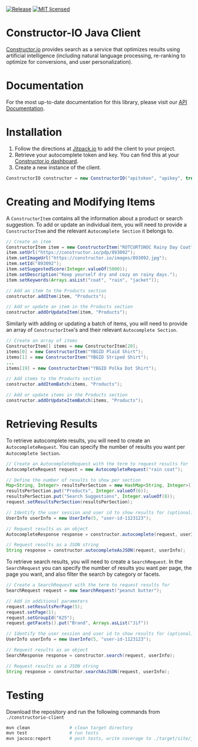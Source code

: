 [![Release](https://jitpack.io/v/Constructor-io/constructorio-java.svg)](https://jitpack.io/#Constructor-io/constructorio-java) [![MIT licensed](https://img.shields.io/badge/license-MIT-blue.svg)](https://github.com/Constructor-io/constructorio-java/blob/master/LICENSE)

# Constructor-IO Java Client
[Constructor.io](http://constructor.io/) provides search as a service that optimizes results using artificial intelligence (including natural language processing, re-ranking to optimize for conversions, and user personalization).

# Documentation
For the most up-to-date documentation for this library, please visit our [API Documentation](https://docs.constructor.io/rest-api.html?java).

# Installation
1. Follow the directions at [Jitpack.io](https://jitpack.io/#Constructor-io/constructorio-java/v4.8.0) to add the client to your project.
2. Retrieve your autocomplete token and key.  You can find this at your [Constructor.io dashboard](https://constructor.io/dashboard).
3. Create a new instance of the client.
```java
ConstructorIO constructor = new ConstructorIO("apitoken", "apikey", true, null);
```

# Creating and Modifying Items
A `ConstructorItem` contains all the information about a product or search suggestion. To add or update an individual item, you will need to provide a `ConstructorItem` and the relevant `Autocomplete Section` it belongs to.

```java
// Create an item
ConstructorItem item = new ConstructorItem("ROTCURTSNOC Rainy Day Coat");
item.setUrl("https://constructor.io/pdp/893092");
item.setImageUrl("https://constructor.io/images/893092.jpg");
item.setId("893092");
item.setSuggestedScore(Integer.valueOf(5000));
item.setDescription("Keep yourself dry and cozy on rainy days.");
item.setKeywords(Arrays.asList("coat", "rain", "jacket"));

// Add an item to the Products section
constructor.addItem(item, "Products");

// Add or update an item in the Products section
constructor.addOrUpdateItem(item, "Products");
```

Similarly with adding or updating a batch of items, you will need to provide an array of `ConstructorItem`'s and their relevant `Autocomplete Section`.
```java
// Create an array of items
ConstructorItem[] items = new ConstructorItem[20];
items[0] = new ConstructorItem("YBGID Plaid Shirt");
items[1] = new ConstructorItem("YBGID Striped Shirt");
...
items[19] = new ConstructorItem("YBGID Polka Dot Shirt");

// Add items to the Products section
constructor.addItemBatch(items, "Products");

// Add or update items in the Products section
constructor.addOrUpdateItemBatch(items, "Products");
```

# Retrieving Results

To retrieve autocomplete results, you will need to create an `AutocompleteRequest`. You can specify the number of results you want per `Autocomplete Section`.

```java
// Create an AutocompleteRequest with the term to request results for
AutocompleteRequest request = new AutocompleteRequest("rain coat");

// Define the number of results to show per section
Map<String, Integer> resultsPerSection = new HashMap<String, Integer>();
resultsPerSection.put("Products", Integer.valueOf(6));
resultsPerSection.put("Search Suggestions", Integer.valueOf(8));
request.setResultsPerSection(resultsPerSection);

// Identify the user session and user id to show results for (optional)
UserInfo userInfo = new UserInfo(5, "user-id-1123123");

// Request results as an object
AutocompleteResponse response = constructor.autocomplete(request, userInfo);

// Request results as a JSON string
String response = constructor.autocompleteAsJSON(request, userInfo);
```

To retrieve search results, you will need to create a `SearchRequest`. In the `SearchRequest` you can specify the number of results you want per page, the page you want, and also filter the search by category or facets. 

```java
// Create a SearchRequest with the term to request results for
SearchRequest request = new SearchRequest("peanut butter");

// Add in additional parameters
request.setResultsPerPage(5);
request.setPage(1);
request.setGroupId("625");
request.getFacets().put("Brand", Arrays.asList("Jif"))

// Identify the user session and user id to show results for (optional)
UserInfo userInfo = new UserInfo(5, "user-id-1123123");

// Request results as an object
SearchResponse response = constructor.search(request, userInfo);

// Request results as a JSON string
String response = constructor.searchAsJSON(request, userInfo);
```

# Testing
Download the repository and run the following commands from `./constructorio-client`

```bash
mvn clean               # clean target directory
mvn test                # run tests
mvn jacoco:report       # post tests, write coverage to ./target/site/jacoco
```
